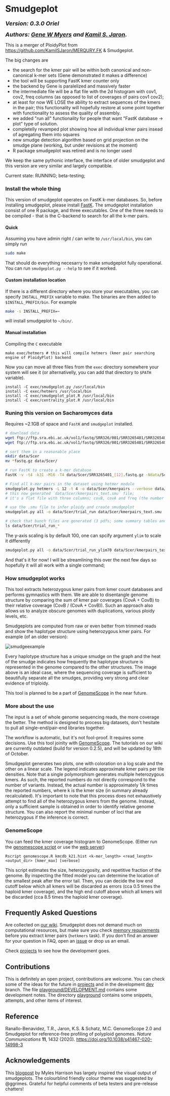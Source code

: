 # Smudgeplot 

<font size ="4">**_Version: 0.3.0 Oriel_**</font>

<font size ="4">**_Authors: [Gene W Myers](https://github.com/thegenemyers) and [Kamil S. Jaron](https://github.com/KamilSJaron)._**</font>

This is a merger of PloidyPlot from https://github.com/KamilSJaron/MERQURY.FK & Smudgeplot. 

The big changes are
 + the search for the kmer pair will be within both canonical and non-canonical k-mer sets (Gene demonstrated it makes a difference)
 + the tool will be supporting FastK kmer counter only
 + the backend by Gene is paralelized and massively faster
 + the intermediate file will be a flat file with the 2d histogram with cov1, cov2, freq columns (as opposed to list of coverages of pairs cov1 cov2);
 + at least for now WE LOSE the ability to extract sequences of the kmers in the pair; this functionality will hopefully restore at some point together with functionality to assess the quality of assembly.
 + we added "run all" functionality for people that want "FastK database -> plot" type of solution.
 + completelly revamped plot showing how all individual kmer pairs insead of agregating them into squares
 + new smudge detection algorithm based on grid projection on the smudge plane (working, but under revisions at the moment)
 + R package smudgeplot was retired and is no longer used

We keep the same pythonic interface, the interface of older smudgeplot and this version are very similar and largely compatible.

Current state: RUNNING; beta-testing;

### Install the whole thing
 
This version of smudgeplot operates on FastK k-mer databases. So, before installing smudgeplot, please install [FastK](https://github.com/thegenemyers/FASTK). The smudgeplot installation consist of one R package, and three executables. One of the three needs to be compiled - that is the C-backend to search for all the k-mer pairs.

#### Quick

Assuming you have admin right / can write to `/usr/local/bin`, you can simply run

```bash
sudo make
```
That should do everything necesarry to make smudgeplot fully operational. You can run `smudgeplot.py --help` to see if it worked.

#### Custom installation location

If there is a different directory where you store your executables, you can specify `INSTALL_PREFIX` variable to make. The binaries are then added to `$INSTALL_PREFIX/bin`. For example

```bash
make -s INSTALL_PREFIX=~
```

will install smudgeplot to `~/bin/`.

#### Manual installation

Compiling the `C` executable

```
make exec/hetmers # this will compile hetmers (kmer pair searching engine of PloidyPlot) backend
```

Now you can move all three files from the `exec` directory somewhere your system will see it (or alternativelly, you can add that directory to `$PATH` variable).

```
install -C exec/smudgeplot.py /usr/local/bin
install -C exec/hetmers /usr/local/bin
install -C exec/smudgeplot_plot.R /usr/local/bin
install -C exec/centrality_plot.R /usr/local/bin
```

### Runing this version on Sacharomyces data
Requires ~2.1GB of space and `FastK` and `smudgeplot` installed.

```bash
# download data
wget ftp://ftp.sra.ebi.ac.uk/vol1/fastq/SRR326/001/SRR3265401/SRR3265401_1.fastq.gz
wget ftp://ftp.sra.ebi.ac.uk/vol1/fastq/SRR326/001/SRR3265401/SRR3265401_2.fastq.gz

# sort them in a reasonable place
mkdir data/Scer
mv *fastq.gz data/Scer/

# run FastK to create a k-mer database
FastK -v -t4 -k31 -M16 -T4 data/Scer/SRR3265401_[12].fastq.gz -Ndata/Scer/FastK_Table

# Find all k-mer pairs in the dataset using hetmer module
smudgeplot.py hetmers -L 12 -t 4 -o data/Scer/kmerpairs --verbose data/Scer/FastK_Table
# this now generated `data/Scer/kmerpairs_text.smu` file;
# it's a flat file with three columns; covB, covA and freq (the number of k-mer pairs with these respective coverages)

# use the .smu file to infer ploidy and create smudgeplot
smudgeplot.py all -o data/Scer/trial_run data/Scer/kmerpairs_text.smu

# check that bunch files are generated (3 pdfs; some summary tables and logs)
ls data/Scer/trial_run_*
```

The y-axis scaling is by default 100, one can spcify argument `ylim` to scale it differently

```bash
smudgeplot.py all -o data/Scer/trial_run_ylim70 data/Scer/kmerpairs_text.smu -ylim 70
```

And that's it for now! I will be streamlining this over the next few days so hopefully it will all work with a single command;

### How smudgeplot works

This tool extracts heterozygous kmer pairs from kmer count databases and performs gymnastics with them. We are able to disentangle genome structure by comparing the sum of kmer pair coverages (CovA + CovB) to their relative coverage (CovB / (CovA + CovB)). Such an approach also allows us to analyze obscure genomes with duplications, various ploidy levels, etc.

Smudgeplots are computed from raw or even better from trimmed reads and show the haplotype structure using heterozygous kmer pairs. For example (of an older version):

![smudgeexample](https://user-images.githubusercontent.com/8181573/45959760-f1032d00-c01a-11e8-8576-ff0512c33da9.png)

Every haplotype structure has a unique smudge on the graph and the heat of the smudge indicates how frequently the haplotype structure is represented in the genome compared to the other structures. The image above is an ideal case, where the sequencing coverage is sufficient to beautifully separate all the smudges, providing very strong and clear evidence of triploidy.

This tool is planned to be a part of [GenomeScope](https://github.com/tbenavi1/genomescope2.0) in the near future.

### More about the use

The input is a set of whole genome sequencing reads, the more coverage the better. The method is designed to process big datasets, don't hesitate to pull all single-end/pair-end libraries together.

The workflow is automatic, but it's not fool-proof. It requires some decisions. Use this tool joinlty with [GenomeScope](https://github.com/tbenavi1/genomescope2.0). The tutorials on our wiki are currently outdated (build for version 0.2.5), and will be updated by 18th of October. 

Smudgeplot generates two plots, one with coloration on a log scale and the other on a linear scale. The legend indicates approximate kmer pairs per tile densities. Note that a single polymorphism generates multiple heterozygous kmers. As such, the reported numbers do not directly correspond to the number of variants. Instead, the actual number is approximately 1/k times the reported numbers, where k is the kmer size (in summary already recalculated). It's important to note that this process does not exhaustively attempt to find all of the heterozygous kmers from the genome. Instead, only a sufficient sample is obtained in order to identify relative genome structure. You can also report the minimal number of loci that are heterozygous if the inference is correct.

### GenomeScope

You can feed the kmer coverage histogram to GenomeScope. (Either run the [genomescope script](https://github.com/schatzlab/genomescope/blob/master/genomescope.R) or use the [web server](http://qb.cshl.edu/genomescope/))

```
Rscript genomescope.R kmcdb_k21.hist <k-mer_length> <read_length> <output_dir> [kmer_max] [verbose]
```

This script estimates the size, heterozygosity, and repetitive fraction of the genome. By inspecting the fitted model you can determine the location of the smallest peak after the error tail. Then, you can decide the low end cutoff below which all kmers will be discarded as errors (cca 0.5 times the haploid kmer coverage), and the high end cutoff above which all kmers will be discarded (cca 8.5 times the haploid kmer coverage).

## Frequently Asked Questions

Are collected on [our wiki](https://github.com/KamilSJaron/smudgeplot/wiki/FAQ). Smudgeplot does not demand much on computational resources, but make sure you check [memory requirements](https://github.com/KamilSJaron/smudgeplot/wiki/smudgeplot-hetkmers#memory-requirements) before you extract kmer pairs (`hetkmers` task). If you don't find an answer for your question in FAQ, open an [issue](https://github.com/KamilSJaron/smudgeplot/issues/new/choose) or drop us an email.

Check [projects](https://github.com/KamilSJaron/smudgeplot/projects) to see how the development goes.

## Contributions

This is definitely an open project, contributions are welcome. You can check some of the ideas for the future in [projects](https://github.com/KamilSJaron/smudgeplot/projects) and in the development [dev](https://github.com/KamilSJaron/smudgeplot/tree/dev) branch. The file [playground/DEVELOPMENT.md](playground/DEVELOPMENT.md) contains some development notes. The directory [playground](playground) contains some snippets, attempts, and other items of interest.

## Reference

Ranallo-Benavidez, T.R., Jaron, K.S. & Schatz, M.C. GenomeScope 2.0 and Smudgeplot for reference-free profiling of polyploid genomes. *Nature Communications* **11**, 1432 (2020). https://doi.org/10.1038/s41467-020-14998-3

## Acknowledgements

This [blogpost](http://www.everydayanalytics.ca/2014/09/5-ways-to-do-2d-histograms-in-r.html) by Myles Harrison has largely inspired the visual output of smudgeplots. The colourblind friendly colour theme was suggested by @ggrimes. Grateful for helpful comments of beta testers and pre-release chatters!
